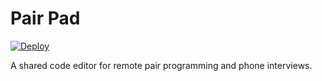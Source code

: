 # Pair Pad

[![Deploy](https://www.herokucdn.com/deploy/button.svg)](https://heroku.com/deploy?template=https://github.com/theothertomelliott/pairpad)

A shared code editor for remote pair programming and phone interviews.
